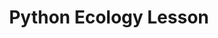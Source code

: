 ---
title: "Python Ecology Lesson"
layout: redirect
sitemap: false
permalink: /python-ecology/
redirect_to: "http://www.datacarpentry.org/python-ecology-lesson/"
---